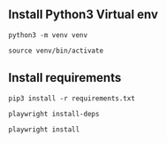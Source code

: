 ## Install Python3 Virtual env

    python3 -m venv venv

    source venv/bin/activate

## Install requirements

    pip3 install -r requirements.txt

    playwright install-deps

    playwright install

